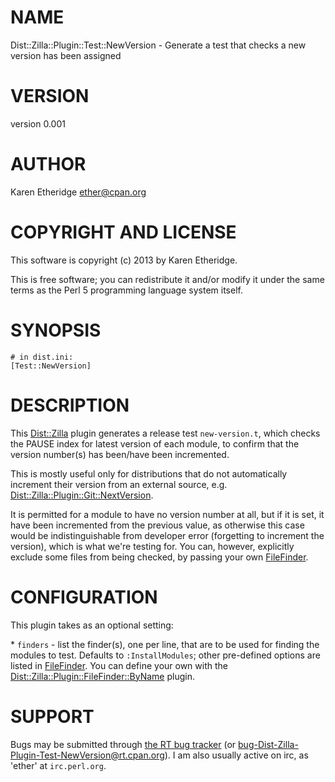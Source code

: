 # NAME

Dist::Zilla::Plugin::Test::NewVersion - Generate a test that checks a new version has been assigned

# VERSION

version 0.001

# AUTHOR

Karen Etheridge <ether@cpan.org>

# COPYRIGHT AND LICENSE

This software is copyright (c) 2013 by Karen Etheridge.

This is free software; you can redistribute it and/or modify it under
the same terms as the Perl 5 programming language system itself.

# SYNOPSIS

    # in dist.ini:
    [Test::NewVersion]

# DESCRIPTION

This [Dist::Zilla](http://search.cpan.org/perldoc?Dist::Zilla) plugin generates a release test `new-version.t`, which
checks the PAUSE index for latest version of each module, to confirm that
the version number(s) has been/have been incremented.

This is mostly useful only for distributions that do not automatically
increment their version from an external source, e.g.
[Dist::Zilla::Plugin::Git::NextVersion](http://search.cpan.org/perldoc?Dist::Zilla::Plugin::Git::NextVersion).

It is permitted for a module to have no version number at all, but if it is
set, it have been incremented from the previous value, as otherwise this case
would be indistinguishable from developer error (forgetting to increment the
version), which is what we're testing for.  You can, however, explicitly
exclude some files from being checked, by passing your own
[FileFinder](http://search.cpan.org/perldoc?Dist::Zilla::Role::FileFinderUser#default\_finders).

# CONFIGURATION

This plugin takes as an optional setting:

\* `finders` - list the finder(s), one per line, that are to be used for
finding the modules to test.  Defaults to `:InstallModules`; other
pre-defined options are listed in [FileFinder](http://search.cpan.org/perldoc?Dist::Zilla::Role::FileFinderUser#default\_finders).
You can define your own with the
[Dist::Zilla::Plugin::FileFinder::ByName](http://search.cpan.org/perldoc?\[FileFinder::ByName\]) plugin.

# SUPPORT

Bugs may be submitted through [the RT bug tracker](https://rt.cpan.org/Public/Dist/Display.html?Name=Dist-Zilla-Plugin-Test-NewVersion)
(or [bug-Dist-Zilla-Plugin-Test-NewVersion@rt.cpan.org](mailto:bug-Dist-Zilla-Plugin-Test-NewVersion@rt.cpan.org)).
I am also usually active on irc, as 'ether' at `irc.perl.org`.
